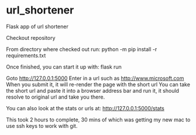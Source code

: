 # url_shortener
Flask app of url shortener

Checkout repository

From directory where checked out run:
python -m pip install -r requirements.txt

Once finished, you can start it up with:
flask run

Goto http://127.0.0.1:5000
Enter in a url such as http://www.microsoft.com
When you submit it, it will re-render the page with the short url
You can take the short url and paste it into a browser address bar and run it, it should resolve to original url and take you there.

You can also look at the stats or urls at:
http://127.0.0.1:5000/stats

This took 2 hours to complete, 30 mins of which was getting my new mac to use ssh keys to work with git.
